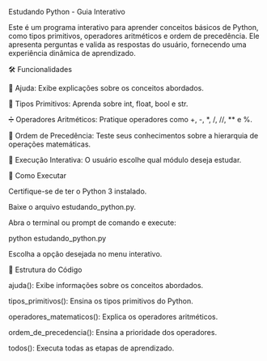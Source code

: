 Estudando Python - Guia Interativo

Este é um programa interativo para aprender conceitos básicos de Python, como tipos primitivos, operadores aritméticos e ordem de precedência. Ele apresenta perguntas e valida as respostas do usuário, fornecendo uma experiência dinâmica de aprendizado.

🛠 Funcionalidades

📌 Ajuda: Exibe explicações sobre os conceitos abordados.

🔢 Tipos Primitivos: Aprenda sobre int, float, bool e str.

➗ Operadores Aritméticos: Pratique operadores como +, -, *, /, //, ** e %.

🎯 Ordem de Precedência: Teste seus conhecimentos sobre a hierarquia de operações matemáticas.

🔄 Execução Interativa: O usuário escolhe qual módulo deseja estudar.

🚀 Como Executar

Certifique-se de ter o Python 3 instalado.

Baixe o arquivo estudando_python.py.

Abra o terminal ou prompt de comando e execute:

python estudando_python.py

Escolha a opção desejada no menu interativo.

📖 Estrutura do Código

ajuda(): Exibe informações sobre os conceitos abordados.

tipos_primitivos(): Ensina os tipos primitivos do Python.

operadores_matematicos(): Explica os operadores aritméticos.

ordem_de_precedencia(): Ensina a prioridade dos operadores.

todos(): Executa todas as etapas de aprendizado.
